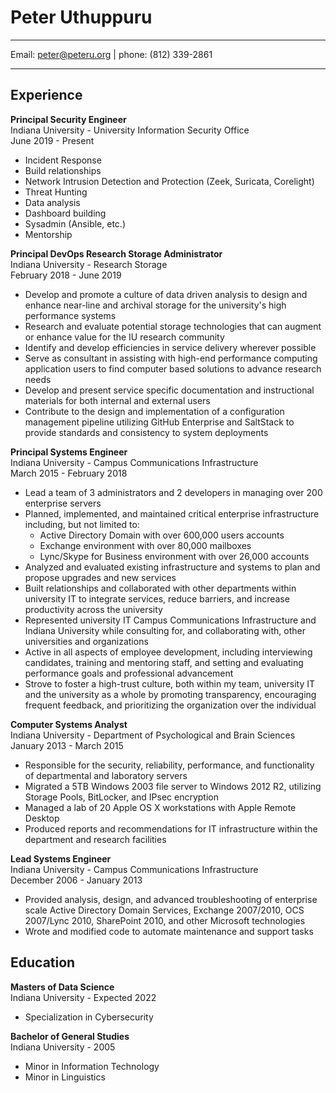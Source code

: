 # Peter Uthuppuru

---

Email: peter@peteru.org | phone: (812) 339-2861

---

## Experience

**Principal Security Engineer**  
Indiana University - University Information Security Office  
June 2019 - Present

* Incident Response
* Build relationships
* Network Intrusion Detection and Protection (Zeek, Suricata, Corelight)
* Threat Hunting
* Data analysis
* Dashboard building
* Sysadmin (Ansible, etc.)
* Mentorship

**Principal DevOps Research Storage Administrator**  
Indiana University - Research Storage  
February 2018 - June 2019

* Develop and promote a culture of data driven analysis to design and enhance near-line and
archival storage for the university's high performance systems
* Research and evaluate potential storage technologies that can augment or enhance value for
the IU research community
* Identify and develop efficiencies in service delivery wherever possible
* Serve as consultant in assisting with high-end performance computing application users to
find computer based solutions to advance research needs
* Develop and present service specific documentation and instructional materials for both
internal and external users
* Contribute to the design and implementation of a configuration management pipeline
utilizing GitHub Enterprise and SaltStack to provide standards and consistency to system
deployments

**Principal Systems Engineer**  
Indiana University - Campus Communications Infrastructure  
March 2015 - February 2018

* Lead a team of 3 administrators and 2 developers in managing over 200 enterprise servers
* Planned, implemented, and maintained critical enterprise infrastructure including, but not
limited to:
  * Active Directory Domain with over 600,000 users accounts
  * Exchange environment with over 80,000 mailboxes
  * Lync/Skype for Business environment with over 26,000 accounts
* Analyzed and evaluated existing infrastructure and systems to plan and propose upgrades
and new services
* Built relationships and collaborated with other departments within university IT to integrate
services, reduce barriers, and increase productivity across the university
* Represented university IT Campus Communications Infrastructure and Indiana University while
consulting for, and collaborating with, other universities and organizations
* Active in all aspects of employee development, including interviewing candidates, training
and mentoring staff, and setting and evaluating performance goals and professional
advancement
* Strove to foster a high-trust culture, both within my team, university IT and the university as a
whole by promoting transparency, encouraging frequent feedback, and prioritizing the
organization over the individual

**Computer Systems Analyst**  
Indiana University - Department of Psychological and Brain Sciences  
January 2013 - March 2015

* Responsible for the security, reliability, performance, and functionality of departmental and
laboratory servers
* Migrated a 5TB Windows 2003 file server to Windows 2012 R2, utilizing Storage Pools,
BitLocker, and IPsec encryption
* Managed a lab of 20 Apple OS X workstations with Apple Remote Desktop
* Produced reports and recommendations for IT infrastructure within the department and
research facilities

**Lead Systems Engineer**  
Indiana University - Campus Communications Infrastructure  
December 2006 - January 2013

* Provided analysis, design, and advanced troubleshooting of enterprise scale Active Directory
Domain Services, Exchange 2007/2010, OCS 2007/Lync 2010, SharePoint 2010, and other
Microsoft technologies
* Wrote and modified code to automate maintenance and support tasks

## Education

**Masters of Data Science**  
Indiana University - Expected 2022

* Specialization in Cybersecurity

**Bachelor of General Studies**  
Indiana University - 2005  

* Minor in Information Technology
* Minor in Linguistics
